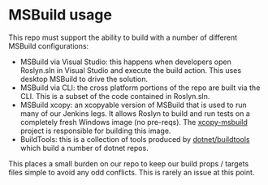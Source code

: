 # MSBuild usage

This repo must support the ability to build with a number of different MSBuild configurations:

- MSBuild via Visual Studio: this happens when developers open Roslyn.sln in Visual Studio and execute the build action.  This uses desktop MSBuild to drive the solution. 
- MSBuild via CLI: the cross platform portions of the repo are built via the CLI.  This is a subset of the code contained in Roslyn.sln. 
- MSBuild xcopy: an xcopyable version of MSBuild that is used to run many of our Jenkins legs.  It allows Roslyn to build and run tests on a completely fresh Windows image (no pre-reqs).  The [xcopy-msbuild](https://github.com/jaredpar/xcopy-msbuild) project is responsible for building this image. 
- BuildTools: this is a collection of tools produced by [dotnet/buildtools](https://github.com/dotnet/buildtools) which build a number of dotnet repos. 

This places a small burden on our repo to keep our build props / targets files simple to avoid any odd conflicts.  This is rarely an issue at this point.
